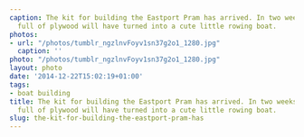 ```yaml
---
caption: The kit for building the Eastport Pram has arrived. In two weeks these boxes
  full of plywood will have turned into a cute little rowing boat.
photos:
- url: "/photos/tumblr_ngzlnvFoyv1sn37g2o1_1280.jpg"
  caption: ''
photo: "/photos/tumblr_ngzlnvFoyv1sn37g2o1_1280.jpg"
layout: photo
date: '2014-12-22T15:02:19+01:00'
tags:
- boat building
title: The kit for building the Eastport Pram has arrived. In two weeks these boxes
  full of plywood will have turned into a cute little rowing boat.
slug: the-kit-for-building-the-eastport-pram-has
---
```


